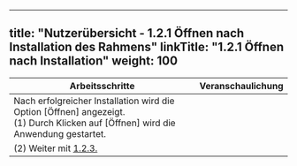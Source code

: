 

---
title: "Nutzerübersicht - 1.2.1 Öffnen nach Installation des Rahmens"
linkTitle: "1.2.1 Öffnen nach Installation"
weight: 100
---

| Arbeitsschritte | Veranschaulichung |
| ------ | :-----: |
| Nach erfolgreicher Installation wird die Option [Öffnen] angezeigt. <br> (1) Durch Klicken auf [Öffnen] wird die Anwendung gestartet. |  |
| (2) Weiter mit [1.2.3.](1.2.3%20FieldMApp%20Zugriffe%20festlegen) |  |